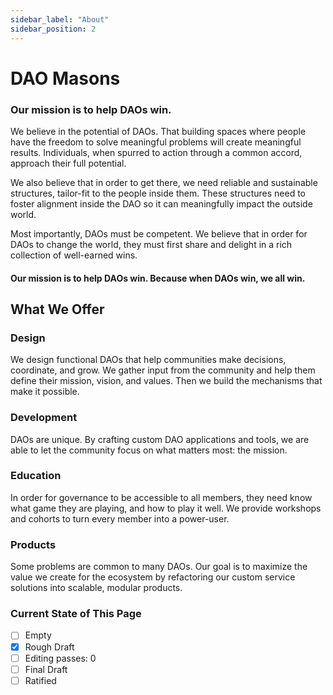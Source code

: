 ```yaml
---
sidebar_label: "About"
sidebar_position: 2
---
```


# DAO Masons

### Our mission is to help DAOs win.

We believe in the potential of DAOs. That building spaces where people have the freedom to solve meaningful problems will create meaningful results. Individuals, when spurred to action through a common accord, approach their full potential.

We also believe that in order to get there, we need reliable and sustainable structures, tailor-fit to the people inside them. These structures need to foster alignment inside the DAO so it can meaningfully impact the outside world.

Most importantly, DAOs must be competent. We believe that in order for DAOs to change the world, they must first share and delight in a rich collection of well-earned wins.

#### Our mission is to help DAOs win. Because when DAOs win, we all win.

## What We Offer

### Design

We design functional DAOs that help communities make decisions, coordinate, and grow. We gather input from the community and help them define their mission, vision, and values. Then we build the mechanisms that make it possible.

### Development

DAOs are unique. By crafting custom DAO applications and tools, we are able to let the community focus on what matters most: the mission.

### Education

In order for governance to be accessible to all members, they need know what game they are playing, and how to play it well. We provide workshops and cohorts to turn every member into a power-user.

### Products

Some problems are common to many DAOs. Our goal is to maximize the value we create for the ecosystem by refactoring our custom service solutions into scalable, modular products.

### Current State of This Page

- [ ] Empty
- [x] Rough Draft
- [ ] Editing passes: 0
- [ ] Final Draft
- [ ] Ratified

<!--

TODO: ### DAO Operations

 ### Why Now?

It falls on us to challenge old assumptions and become new engineers of human coordination systems. We do this for ourselves, our families, communities and the greater society. We do this by pursuing mastery over the fundamental mechanics of the new basic unit of human coordination: The DAO.

As happened in the middle ages, our current world order is crumbling. Our leaders and the systems they energize – once relied upon as incorruptible bastions of truth, honor, service and authority – have become corrupted and are no longer trustworthy as a whole. What was originally designed to serve the people and provide each with resources and opportunity, has been bent over time to serve more siloed agendas.

The source, causes and nature of this corruption are beyond the scope of this document. The corruption itself is apparent and assumed. Our purpose is to provide a counterbalance to this corruption.

If you continue reading and find yourself aligned with the mission of the DAO Masons, we look forward to hearing your views, opinions and reasoned conclusions on this worthy topic. -->
